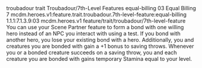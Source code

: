 <ability>
  <metadata>
    <class>troubadour</class>
    <feature_type>trait</feature_type>
    <file_dpath>Troubadour/7th-Level Features</file_dpath>
    <item_id>equal-billing</item_id>
    <item_index>03</item_index>
    <item_name>Equal Billing</item_name>
    <level>7</level>
    <scc>mcdm.heroes.v1:feature.trait.troubadour.7th-level-feature:equal-billing</scc>
    <scdc>1.1.1:7.1.3.9:03</scdc>
    <source>mcdm.heroes.v1</source>
    <type>feature/trait/troubadour/7th-level-feature</type>
  </metadata>
  <effects>
    <effect type="mundane">You can use your Scene Partner feature to form a bond with one willing hero instead of an NPC you interact with using a test. If you bond with another hero, you lose your existing bond with a hero.
Additionally, you and creatures you are bonded with gain a +1 bonus to saving throws. Whenever you or a bonded creature succeeds on a saving throw, you and each creature you are bonded with gains temporary Stamina equal to your level.</effect>
  </effects>
</ability>
